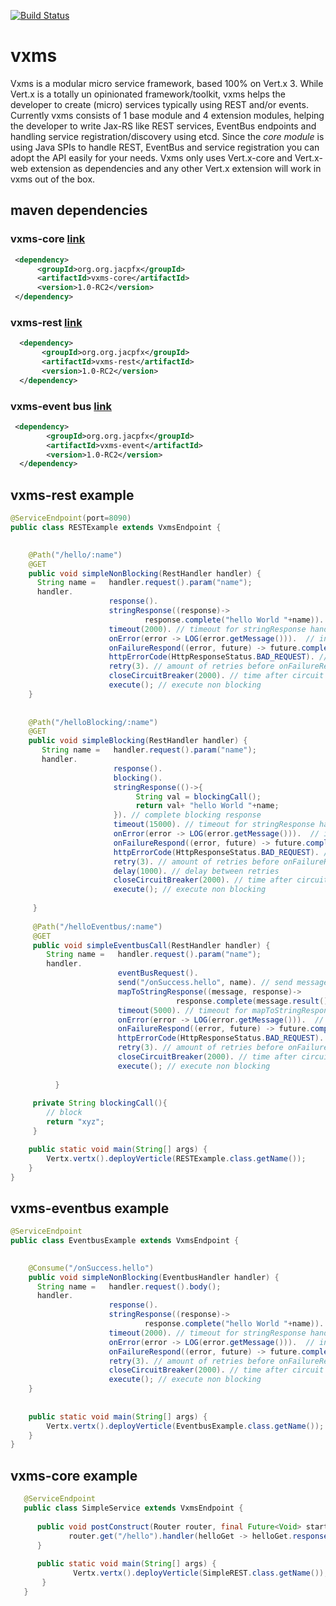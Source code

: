 [![Build Status](https://travis-ci.org/amoAHCP/vxms.svg?branch=master)](https://travis-ci.org/amoAHCP/vxms)

# vxms
Vxms is a modular micro service framework, based 100% on Vert.x 3. While Vert.x is a totally un opinionated framework/toolkit, vxms helps the developer to create (micro) services typically using REST and/or events. 
Currently vxms consists of 1 base module and 4 extension modules, helping the developer to write Jax-RS like REST services, EventBus endpoints and handling service registration/discovery using etcd. Since the *core module* is using Java SPIs to handle REST, EventBus and service registration you can adopt the API easily for your needs.
Vxms only uses Vert.x-core and Vert.x-web extension as dependencies and any other Vert.x extension will work in vxms out of the box.
    
## maven dependencies

### vxms-core  [link](https://github.com/amoAHCP/vxms/tree/master/vxms-core)
```xml
 <dependency>
      <groupId>org.org.jacpfx</groupId>
      <artifactId>vxms-core</artifactId>
      <version>1.0-RC2</version>
 </dependency>
```   
### vxms-rest  [link](https://github.com/amoAHCP/vxms/tree/master/vxms-rest)
```xml   
  <dependency>
       <groupId>org.org.jacpfx</groupId>
       <artifactId>vxms-rest</artifactId>
       <version>1.0-RC2</version>
  </dependency>
```   
### vxms-event bus  [link](https://github.com/amoAHCP/vxms/tree/master/vxms-event)
```xml
 <dependency>
        <groupId>org.org.jacpfx</groupId>
        <artifactId>vxms-event</artifactId>
        <version>1.0-RC2</version>
  </dependency>
```   

## vxms-rest example

```java
@ServiceEndpoint(port=8090)
public class RESTExample extends VxmsEndpoint {

   
    @Path("/hello/:name")
    @GET
    public void simpleNonBlocking(RestHandler handler) {
      String name =   handler.request().param("name");
      handler.
                      response().
                      stringResponse((response)->
                              response.complete("hello World "+name)). // complete non-blocking response
                      timeout(2000). // timeout for stringResponse handling. If timeout is reached, error handling will be executed
                      onError(error -> LOG(error.getMessage())).  // intermediate error handling, will be executed on each error
                      onFailureRespond((error, future) -> future.complete("error:"+error.getMessage())). // define final error response when (if no retry is defined or all retries are failing)
                      httpErrorCode(HttpResponseStatus.BAD_REQUEST). // http error code in case of onFailureRespond will be executed
                      retry(3). // amount of retries before onFailureRespond will be executed
                      closeCircuitBreaker(2000). // time after circuit breaker will be closed again. While opened, onFailureRespond will be executed on request
                      execute(); // execute non blocking
    }
    
    
    @Path("/helloBlocking/:name")
    @GET
    public void simpleBlocking(RestHandler handler) {
       String name =   handler.request().param("name");
       handler.
                       response().
                       blocking().
                       stringResponse(()->{
                            String val = blockingCall();
                            return val+ "hello World "+name;
                       }). // complete blocking response
                       timeout(15000). // timeout for stringResponse handling. If timeout is reached, error handling will be executed
                       onError(error -> LOG(error.getMessage())).  // intermediate error handling, will be executed on each error
                       onFailureRespond((error, future) -> future.complete("error:"+error.getMessage())). // define final error response when (if no retry is defined or all retries are failing)
                       httpErrorCode(HttpResponseStatus.BAD_REQUEST). // http error code in case of onFailureRespond will be executed
                       retry(3). // amount of retries before onFailureRespond will be executed
                       delay(1000). // delay between retries
                       closeCircuitBreaker(2000). // time after circuit breaker will be closed again. While opened, onFailureRespond will be executed on request
                       execute(); // execute non blocking
          
     }
     
     @Path("/helloEventbus/:name")
     @GET
     public void simpleEventbusCall(RestHandler handler) {
        String name =   handler.request().param("name");
        handler.
                        eventBusRequest().
                        send("/onSuccess.hello", name). // send message to eventbus onSuccess
                        mapToStringResponse((message, response)->
                                     response.complete(message.result().body()). // on message response, map message result value to the rest response                        ). // complete non-blocking response
                        timeout(5000). // timeout for mapToStringResponse handling. If timeout is reached, error handling will be executed
                        onError(error -> LOG(error.getMessage())).  // intermediate error handling, will be executed on each error
                        onFailureRespond((error, future) -> future.complete("error:"+error.getMessage())). // define final error response when (if no retry is defined or all retries are failing)
                        httpErrorCode(HttpResponseStatus.BAD_REQUEST). // http error code in case of onFailureRespond will be executed
                        retry(3). // amount of retries before onFailureRespond will be executed
                        closeCircuitBreaker(2000). // time after circuit breaker will be closed again. While opened, onFailureRespond will be executed on request
                        execute(); // execute non blocking
               
          }
     
     private String blockingCall(){
        // block
        return "xyz";
     } 

    public static void main(String[] args) {
        Vertx.vertx().deployVerticle(RESTExample.class.getName());
    }
}
``` 

## vxms-eventbus example

```java
@ServiceEndpoint
public class EventbusExample extends VxmsEndpoint {

   
    @Consume("/onSuccess.hello")
    public void simpleNonBlocking(EventbusHandler handler) {
      String name =   handler.request().body();
      handler.
                      response().
                      stringResponse((response)->
                              response.complete("hello World "+name)). // complete non-blocking response
                      timeout(2000). // timeout for stringResponse handling. If timeout is reached, error handling will be executed
                      onError(error -> LOG(error.getMessage())).  // intermediate error handling, will be executed on each error
                      onFailureRespond((error, future) -> future.complete("error:"+error.getMessage())). // define final error response when (if no retry is defined or all retries are failing)
                      retry(3). // amount of retries before onFailureRespond will be executed
                      closeCircuitBreaker(2000). // time after circuit breaker will be closed again. While opened, onFailureRespond will be executed on request
                      execute(); // execute non blocking
    }
    
   
    public static void main(String[] args) {
        Vertx.vertx().deployVerticle(EventbusExample.class.getName());
    }
}
```

## vxms-core example

```java
   @ServiceEndpoint
   public class SimpleService extends VxmsEndpoint {
   
      public void postConstruct(Router router, final Future<Void> startFuture){
             router.get("/hello").handler(helloGet -> helloGet.response().end("simple response"));
      }
      
      public static void main(String[] args) {
              Vertx.vertx().deployVerticle(SimpleREST.class.getName());
       }
   } 
``` 
